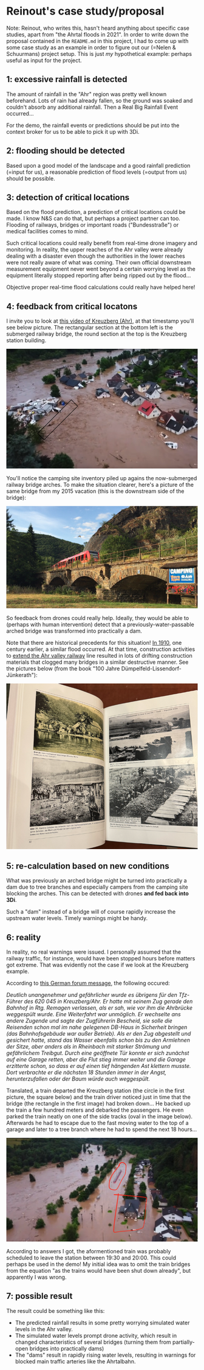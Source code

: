 # Reinout's case study/proposal

Note: Reinout, who writes this, hasn't heard anything about specific case studies, apart from "the Ahrtal floods in 2021". In order to write down the proposal contained in the `README.md` in this project, I had to come up with some case study as an example in order to figure out our (=Nelen & Schuurmans) project setup. This is just *my* hypothetical example: perhaps useful as input for the project.



## 1: excessive rainfall is detected

The amount of rainfall in the "Ahr" region was pretty well known beforehand. Lots of rain had already fallen, so the ground was soaked and couldn't absorb any additional rainfall. Then a Real Big Rainfall Event occurred...

For the demo, the rainfall events or predictions should be put into the context broker for us to be able to pick it up with 3Di.


## 2: flooding should be detected

Based upon a good model of the landscape and a good rainfall prediction (=input for us), a reasonable prediction of flood levels (=output from us) should be possible.


## 3: detection of critical locations

Based on the flood prediction, a prediction of critical locations could be made. I know N&S can do that, but perhaps a project partner can too. Flooding of railways, bridges or important roads ("Bundesstraße") or medical facilities comes to mind.

Such critical locations could really benefit from real-time drone imagery and monitoring. In reality, the upper reaches of the Ahr valley were already dealing with a disaster even though the authorities in the lower reaches were not really aware of what was coming. Their own official downstream measurement equipment never went beyond a certain worrying level as the equipment literally stopped reporting after being ripped out by the flood...

Objective proper real-time flood calculations could really have helped here!


## 4: feedback from critical locatons

I invite you to look at [this video of Kreuzberg (Ahr)](https://youtu.be/I1MU2Kdnn_s?si=J34Duojrtz6BMhu_&t=75), at that timestamp you'll see below picture. The rectangular section at the bottom left is the submerged railway bridge, the round section at the top is the Kreuzberg station building.

![Kreuzberg example](kreuzberg1.png)

You'll notice the camping site inventory piled up agains the now-submerged railway bridge arches. To make the situation clearer, here's a picture of the same bridge from my 2015 vacation (this is the downstream side of the bridge):

![Kreuzberg bridge before the flood](kreuzberg-before.png)

So feedback from drones could really help. Ideally, they would be able to (perhaps with human intervention) detect that a previously-water-passable arched bridge was transformed into practically a dam.

Note that there are historical precedents for this situation! [In 1910](https://en.wikipedia.org/wiki/1910_European_Floods), one century earlier, a similar flood occurred. At that time, construction activities to [extend the Ahr valley railway](https://en.wikipedia.org/wiki/D%C3%BCmpelfeld%E2%80%93Lissendorf_railway) line resulted in lots of drifting construction materials that clogged many bridges in a similar destructive manner. See the pictures below (from the book "100 Jahre Dümpelfeld-Lissendorf-Jünkerath"):

![Floods in 1910](1910-buch.png)


## 5: re-calculation based on new conditions

What was previously an arched bridge might be turned into practically a dam due to tree branches and especially campers from the camping site blocking the arches. This can be detected with drones **and fed back into 3Di**.

Such a "dam" instead of a bridge will of course rapidly increase the upstream water levels. Timely warnings might be handy.


## 6: reality

In reality, no real warnings were issued. I personally assumed that the railway traffic, for instance, would have been stopped hours before matters got extreme. That was evidently not the case if we look at the Kreuzberg example.

According to [this German forum message](https://www.eifelbahnforum.de/viewtopic.php?t=6396), the following occured:

*Deutlich unangenehmer und gefährlicher wurde es übrigens für den Tfz-Führer des 620 045 in Kreuzberg/Ahr. Er hatte mit seinem Zug gerade den Bahnhof in Rtg. Remagen verlassen, als er sah, wie vor ihm die Ahrbrücke weggespült wurde. Eine Weiterfahrt war unmöglich. Er wechselte ans andere Zugende und sagte der Zugführerin Bescheid, sie solle die Reisenden schon mal im nahe gelegenen DB-Haus in Sicherheit bringen (das Bahnhofsgebäude war außer Betrieb). Als er den Zug abgestellt und gesichert hatte, stand das Wasser ebenfalls schon bis zu den Armlehnen der Sitze, aber anders als in Rheinbach mit starker Strömung und gefährlichem Treibgut. Durch eine geöffnete Tür konnte er sich zunächst auf eine Garage retten, aber die Flut stieg immer weiter und die Garage erzitterte schon, so dass er auf einen tief hängenden Ast klettern musste. Dort verbrachte er die nächsten 18 Stunden immer in der Angst, herunterzufallen oder der Baum würde auch weggespült.*

Translated, a train departed the Kreuzberg station (the circle in the first picture, the square below) and the train driver noticed just in time that the bridge (the rectangle in the first image) had broken down... He backed up the train a few hundred meters and debarked the passengers. He even parked the train neatly on one of the side tracks (oval in the image below). Afterwards he had to escape due to the fast moving water to the top of a garage and later to a tree branch where he had to spend the next 18 hours...

![Parked train](parked-train.png)

According to answers I got, the aformentioned train was probably scheduled to leave the station between 19:30 and 20:00. This could perhaps be used in the demo! My initial idea was to omit the train bridges from the equation "as the trains would have been shut down already", but apparently I was wrong.


## 7: possible result

The result could be something like this:

- The predicted rainfall results in some pretty worrying simulated water levels in the Ahr valley.
- The simulated water levels prompt drone activity, which result in changed characteristics of several bridges (turning them from partially-open bridges into practically dams)
- The "dams" result in rapidly rising water levels, resulting in warnings for blocked main traffic arteries like the Ahrtalbahn.
